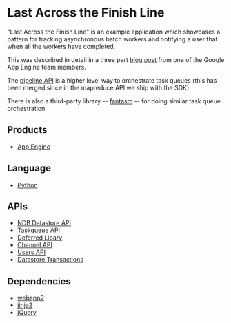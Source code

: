 # Last Across the Finish Line

"Last Across the Finish Line" is an example application which showcases a
pattern for tracking asynchronous batch workers and notifying a user that
when all the workers have completed.

This was described in detail in a three part [blog post][1] from one of the
Google App Engine team members.

The [pipeline API][2] is a higher level way to orchestrate task queues (this
has been merged since in the mapreduce API we ship with the SDK).

There is also a third-party library -- [fantasm][3] -- for doing similar
task queue orchestration.

## Products
- [App Engine][4]

## Language
- [Python][5]

## APIs
- [NDB Datastore API][6]
- [Taskqueue API][9]
- [Deferred Libary][13]
- [Channel API][10]
- [Users API][11]
- [Datastore Transactions][14]

## Dependencies
- [webapp2][7]
- [jinja2][8]
- [jQuery][12]


[1]: http://blog.bossylobster.com/2012/08/last-to-cross-finish-line-part-one.html
[2]: http://code.google.com/p/appengine-pipeline/
[3]: http://code.google.com/p/fantasm/
[4]: https://developers.google.com
[5]: https://python.org
[6]: https://developers.google.com/appengine/docs/python/ndb/
[7]: http://webapp-improved.appspot.com/
[8]: http://jinja.pocoo.org/docs/
[9]: https://developers.google.com/appengine/docs/python/taskqueue/
[10]: https://developers.google.com/appengine/docs/python/channel/overview/
[11]: https://developers.google.com/appengine/docs/python/users/
[12]: http://jquery.com/
[13]: https://developers.google.com/appengine/articles/deferred
[14]: https://developers.google.com/appengine/docs/python/datastore/transactions
